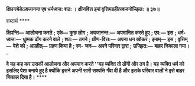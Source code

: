 **क्षिपन्त्येकेऽवजानन्त एष धर्मध्वज: शठ: ।** **क्षीणवित्त इमां वृत्तिमग्रहीत्स्वजनोज्झित: ॥ ३७॥** 

शब्दार्थ **** 

**क्षिपन्ति—** **आलोचना करते** **; एके—** **कुछ लोग** **; अवजानन्त:—** **अपमानित करते हुए** **; एष:—** **इस** **; धर्म-ध्वज:—** **धाॢमक ढोंग** **करने वाले** **; शठ:—** **ठगने** **; क्षीण-वित्त:—** **अपना धन खोकर** **; इमाम्—** **इस** **; वृत्तिम्—** **पेशे को** **; अग्रहीत्—** **ग्रहण किया है** **; स्व-** **जन—** **अपने परिवार द्वारा** **; उज्झित:—** **बाहर निकाला गया।** **.** 

**वे यह कह कर उसकी आलोचना और अपमान करते ''यह व्यक्ति तो ढोंगी और ठग है। यह** **व्यक्ति धर्म को इसलिए पेशा बनाये हुए है क्योंकि इसने अपनी सारी सश्पत्ति गँवा दी है और** **इसके परिवार वालों ने इसे बाहर निकाल दिया है।** **** 